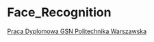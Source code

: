 # Face_Recognition

[Praca Dyplomowa GSN Politechnika Warszawska](https://github.com/HannaDGit/Face_Recognition/blob/master/0_PracaDyplomowa_1_20200921.ipynb)
